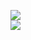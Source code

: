 [![](https://img.shields.io/badge/Made%20With-Github%20Spray-lightgrey.svg?style=for-the-badge&logo=github)](https://github.com/Annihil/github-spray#6101)  
[![](https://i.imgur.com/2DrTn0Z.gif)](https://github.com/Annihil/github-spray)